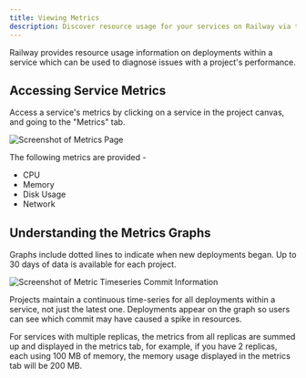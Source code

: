 ```yaml
---
title: Viewing Metrics
description: Discover resource usage for your services on Railway via the Metrics tab.
---
```


Railway provides resource usage information on deployments within a service which can be used to diagnose issues with a project's performance.

## Accessing Service Metrics

Access a service's metrics by clicking on a service in the project canvas, and going to the "Metrics" tab.

<Image src="https://res.cloudinary.com/railway/image/upload/v1645223702/docs/metrics_angr0b.png"
alt="Screenshot of Metrics Page"
layout="intrinsic"
width={1576} height={1100} quality={80} />

The following metrics are provided -

- CPU
- Memory
- Disk Usage
- Network

## Understanding the Metrics Graphs

Graphs include dotted lines to indicate when new deployments began. Up to 30 days of data is available for each project.

<Image src="https://res.cloudinary.com/railway/image/upload/v1645223703/docs/usage-commit_fkvbqj.png"
alt="Screenshot of Metric Timeseries Commit Information"
layout="responsive"
width={904} height={726} quality={80} />

Projects maintain a continuous time-series for all deployments within a service, not just the latest one. Deployments appear on the graph so users can see which commit may have caused a spike in resources.

For services with multiple replicas, the metrics from all replicas are summed up and displayed in the metrics tab, for example, if you have 2 replicas, each using 100 MB of memory, the memory usage displayed in the metrics tab will be 200 MB.
